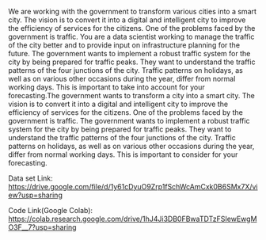 We are working with the government to transform various cities into a smart city. The vision is to convert it into a digital and intelligent city to improve the efficiency of services for the citizens. One of the problems faced by the government is traffic. You are a data scientist working to manage the traffic of the city better and to provide input on infrastructure planning for the future.
                                                                 The government wants to implement a robust traffic system for the city by being prepared for traffic peaks. They want to understand the traffic patterns of the four junctions of the city. Traffic patterns on holidays, as well as on various other occasions during the year, differ from normal working days. This is important to take into account for your forecasting.The government wants to transform a city into a smart city. The vision is to convert it into a digital and intelligent city to improve the efficiency of services for the citizens. One of the problems faced by the government is traffic. The government wants to implement a robust traffic system for the city by being prepared for traffic peaks. They want to understand the traffic patterns of the four junctions of the city. Traffic patterns on holidays, as well as on various other occasions during the year, differ from normal working days. This is important to consider for your forecasting.

Data set Link:
https://drive.google.com/file/d/1y61cDyuO9Zrp1fSchWcAmCxk0B6SMx7X/view?usp=sharing

Code Link(Google Colab):
https://colab.research.google.com/drive/1hJ4Ji3DB0FBwaTDTzFSIewEwgMO3F__7?usp=sharing
